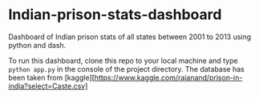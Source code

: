 # Indian-prison-stats-dashboard
Dashboard of Indian prison stats of all states between 2001 to 2013 using python and dash.

To run this dashboard, clone this repo to your local machine and type `python app.py` in the console of the project directory.
The database has been taken from [kaggle][https://www.kaggle.com/rajanand/prison-in-india?select=Caste.csv]
